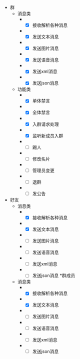 

* 群
    * 消息类
        * - [x] 接收解析各种消息
        * - [x] 发送文本消息
        * - [x] 发送图片消息
        * - [x] 发送语音消息
        * - [x] 发送xml消息
        * - [x] 发送json消息
    * 功能类
        * - [x] 单体禁言
        * - [x] 全体禁言
        * - [x] 入群请求处理
        * - [x] 监听新成员入群
        * - [ ] 踢人
        * - [ ] 修改名片
        * - [ ] 管理员变更
        * - [ ] 退群
        * - [ ] 发公告
* 好友
    * 消息类
        * - [x] 接收解析各种消息
        * - [x] 发送文本消息
        * - [ ] 发送图片消息
        * - [ ] 发送语音消息
        * - [ ] 发送xml消息
        * - [ ] 发送json消息
*群成员
    * 消息类
        * - [x] 接收解析各种消息
        * - [x] 发送文本消息
        * - [ ] 发送图片消息
        * - [ ] 发送语音消息
        * - [ ] 发送xml消息
        * - [ ] 发送json消息
